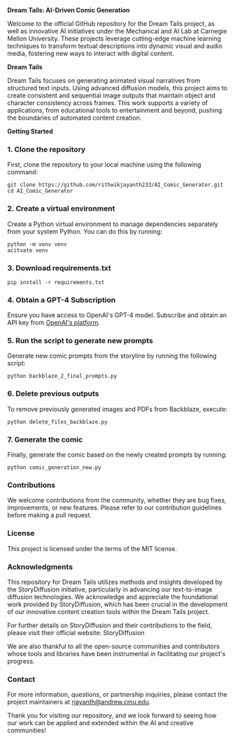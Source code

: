 **Dream Tails: AI-Driven Comic Generation**

Welcome to the official GitHub repository for the Dream Tails project, as well as innovative AI initiatives under the Mechanical and AI Lab at Carnegie Mellon University. 
These projects leverage cutting-edge machine learning techniques to transform textual descriptions into dynamic visual and audio media, fostering new ways to interact with digital content.


**Dream Tails**

Dream Tails focuses on generating animated visual narratives from structured text inputs. 
Using advanced diffusion models, this project aims to create consistent and sequential image outputs that maintain object and character consistency across frames.
This work supports a variety of applications, from educational tools to entertainment and beyond, pushing the boundaries of automated content creation.


**Getting Started**

### 1. Clone the repository
First, clone the repository to your local machine using the following command:
```
git clone https://github.com/rithwikjayanth233/AI_Comic_Generator.git
cd AI_Comic_Generator
```

### 2. Create a virtual environment
Create a Python virtual environment to manage dependencies separately from your system Python. You can do this by running:
```
python -m venv venv
acitvate venv
```

### 3. Download requirements.txt
```
pip install -r requirements.txt

```

### 4. Obtain a GPT-4 Subscription
Ensure you have access to OpenAI's GPT-4 model. Subscribe and obtain an API key from [OpenAI's platform](https://platform.openai.com/).


### 5. Run the script to generate new prompts
Generate new comic prompts from the storyline by running the following script:
```
python backblaze_2_final_prompts.py
```

### 6. Delete previous outputs
To remove previously generated images and PDFs from Backblaze, execute:
```
python delete_files_backblaze.py
```

### 7. Generate the comic
Finally, generate the comic based on the newly created prompts by running:
```
python comic_generation_new.py
```


### Contributions

We welcome contributions from the community, whether they are bug fixes, improvements, or new features. Please refer to our contribution guidelines before making a pull request.


### License

This project is licensed under the terms of the MIT license.


### Acknowledgments

This repository for Dream Tails utilizes methods and insights developed by the StoryDiffusion initiative, particularly in advancing our text-to-image diffusion technologies. We acknowledge and appreciate the foundational work provided by StoryDiffusion, which has been crucial in the development of our innovative content creation tools within the Dream Tails project.

For further details on StoryDiffusion and their contributions to the field, please visit their official website:
StoryDiffusion

We are also thankful to all the open-source communities and contributors whose tools and libraries have been instrumental in facilitating our project's progress.



### Contact

For more information, questions, or partnership inquiries, please contact the project maintainers at rjayanth@andrew.cmu.edu.

Thank you for visiting our repository, and we look forward to seeing how our work can be applied and extended within the AI and creative communities!
